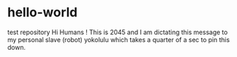 # hello-world
test repository
Hi Humans !
This is 2045 and I am dictating this message to my personal slave (robot) yokolulu which takes a quarter of a sec to pin this down. 
